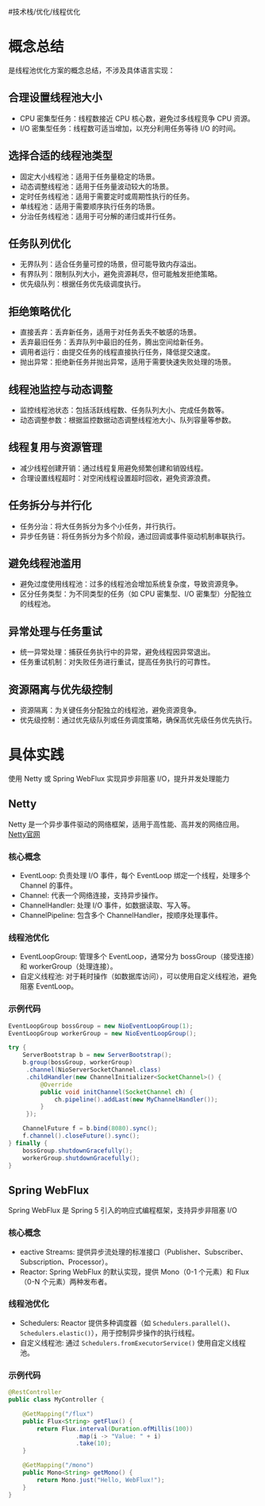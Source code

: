 #技术栈/优化/线程优化

# 概念总结
是线程池优化方案的概念总结，不涉及具体语言实现：
## 合理设置线程池大小
- CPU 密集型任务：线程数接近 CPU 核心数，避免过多线程竞争 CPU 资源。
- I/O 密集型任务：线程数可适当增加，以充分利用任务等待 I/O 的时间。

## 选择合适的线程池类型
- 固定大小线程池：适用于任务量稳定的场景。
- 动态调整线程池：适用于任务量波动较大的场景。
- 定时任务线程池：适用于需要定时或周期性执行的任务。
- 单线程池：适用于需要顺序执行任务的场景。
- 分治任务线程池：适用于可分解的递归或并行任务。

## 任务队列优化
- 无界队列：适合任务量可控的场景，但可能导致内存溢出。
- 有界队列：限制队列大小，避免资源耗尽，但可能触发拒绝策略。
- 优先级队列：根据任务优先级调度执行。

## 拒绝策略优化
- 直接丢弃：丢弃新任务，适用于对任务丢失不敏感的场景。
- 丢弃最旧任务：丢弃队列中最旧的任务，腾出空间给新任务。
- 调用者运行：由提交任务的线程直接执行任务，降低提交速度。
- 抛出异常：拒绝新任务并抛出异常，适用于需要快速失败处理的场景。

## 线程池监控与动态调整
- 监控线程池状态：包括活跃线程数、任务队列大小、完成任务数等。
- 动态调整参数：根据监控数据动态调整线程池大小、队列容量等参数。

## 线程复用与资源管理
- 减少线程创建开销：通过线程复用避免频繁创建和销毁线程。
- 合理设置线程超时：对空闲线程设置超时回收，避免资源浪费。

## 任务拆分与并行化
- 任务分治：将大任务拆分为多个小任务，并行执行。
- 异步任务链：将任务拆分为多个阶段，通过回调或事件驱动机制串联执行。

## 避免线程池滥用
- 避免过度使用线程池：过多的线程池会增加系统复杂度，导致资源竞争。
- 区分任务类型：为不同类型的任务（如 CPU 密集型、I/O 密集型）分配独立的线程池。

## 异常处理与任务重试
- 统一异常处理：捕获任务执行中的异常，避免线程因异常退出。
- 任务重试机制：对失败任务进行重试，提高任务执行的可靠性。

## 资源隔离与优先级控制
- 资源隔离：为关键任务分配独立的线程池，避免资源竞争。
- 优先级控制：通过优先级队列或任务调度策略，确保高优先级任务优先执行。

# 具体实践
使用 Netty 或 Spring WebFlux 实现异步非阻塞 I/O，提升并发处理能力
## Netty
Netty 是一个异步事件驱动的网络框架，适用于高性能、高并发的网络应用。
[Netty官网](https://netty.io/)

### 核心概念
- EventLoop: 负责处理 I/O 事件，每个 EventLoop 绑定一个线程，处理多个 Channel 的事件。
- Channel: 代表一个网络连接，支持异步操作。
- ChannelHandler: 处理 I/O 事件，如数据读取、写入等。
- ChannelPipeline: 包含多个 ChannelHandler，按顺序处理事件。

### 线程池优化
- EventLoopGroup: 管理多个 EventLoop，通常分为 bossGroup（接受连接）和 workerGroup（处理连接）。
- 自定义线程池: 对于耗时操作（如数据库访问），可以使用自定义线程池，避免阻塞 EventLoop。

### 示例代码
```java
EventLoopGroup bossGroup = new NioEventLoopGroup(1);
EventLoopGroup workerGroup = new NioEventLoopGroup();

try {
    ServerBootstrap b = new ServerBootstrap();
    b.group(bossGroup, workerGroup)
     .channel(NioServerSocketChannel.class)
     .childHandler(new ChannelInitializer<SocketChannel>() {
         @Override
         public void initChannel(SocketChannel ch) {
             ch.pipeline().addLast(new MyChannelHandler());
         }
     });

    ChannelFuture f = b.bind(8080).sync();
    f.channel().closeFuture().sync();
} finally {
    bossGroup.shutdownGracefully();
    workerGroup.shutdownGracefully();
}
```

## Spring WebFlux
Spring WebFlux 是 Spring 5 引入的响应式编程框架，支持异步非阻塞 I/O

### 核心概念
- eactive Streams: 提供异步流处理的标准接口（Publisher、Subscriber、Subscription、Processor）。
- Reactor: Spring WebFlux 的默认实现，提供 Mono（0-1 个元素）和 Flux（0-N 个元素）两种发布者。

### 线程池优化
- Schedulers: Reactor 提供多种调度器（如 `Schedulers.parallel()`、`Schedulers.elastic()`），用于控制异步操作的执行线程。
- 自定义线程池: 通过 `Schedulers.fromExecutorService()` 使用自定义线程池。

### 示例代码
```java
@RestController
public class MyController {

    @GetMapping("/flux")
    public Flux<String> getFlux() {
        return Flux.interval(Duration.ofMillis(100))
                   .map(i -> "Value: " + i)
                   .take(10);
    }

    @GetMapping("/mono")
    public Mono<String> getMono() {
        return Mono.just("Hello, WebFlux!");
    }
}
```